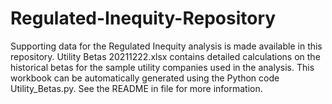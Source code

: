 # Regulated-Inequity-Repository
Supporting data for the Regulated Inequity analysis is made available in this repository.
Utility Betas 20211222.xlsx contains detailed calculations on the historical betas for the sample utility companies used in the analysis.
This workbook can be automatically generated using the Python code Utility_Betas.py. See the README in file for more information.
